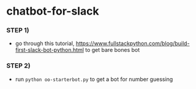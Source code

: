 # chatbot-for-slack

### STEP 1)
- go through this tutorial, https://www.fullstackpython.com/blog/build-first-slack-bot-python.html 
  to get bare bones bot

### STEP 2) 
- run `python oo-starterbot.py` to get a bot for number guessing
